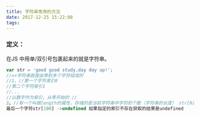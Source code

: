 ```yaml
---
title: 字符串常用的方法
date: 2017-12-25 15:22:08
tags:
---
```

### 定义：
在JS 中用单/双引号包裹起来的就是字符串。
```javascript
var str = 'good good study,day day up!';
//=>字符串就是由零到多个字符组成的
//1、//第一个字符索引0
//第二个字符索引1
//...
//以数字作为索引，从零开始的 //
2、//有一个叫做length的属性，存储的是当前字符串中字符的个数（字符串的长度） str[0] ->'g'  第一个字符str.length ->26str[str.length-1] ->'!' 
最后一个字符str[100] ->undefined 如果指定的索引不存在获取的结果是undefined


```